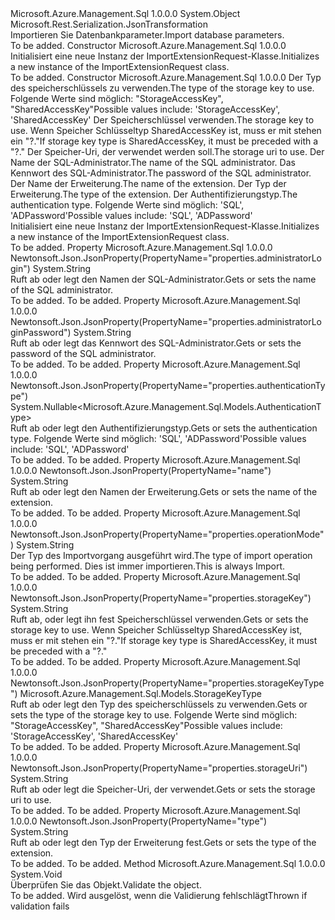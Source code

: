 <Type Name="ImportExtensionRequest" FullName="Microsoft.Azure.Management.Sql.Models.ImportExtensionRequest">
  <TypeSignature Language="C#" Value="public class ImportExtensionRequest" />
  <TypeSignature Language="ILAsm" Value=".class public auto ansi ImportExtensionRequest extends System.Object" />
  <TypeSignature Language="DocId" Value="T:Microsoft.Azure.Management.Sql.Models.ImportExtensionRequest" />
  <TypeSignature Language="VB.NET" Value="Public Class ImportExtensionRequest" />
  <TypeSignature Language="F#" Value="type ImportExtensionRequest = class" />
  <AssemblyInfo>
    <AssemblyName>Microsoft.Azure.Management.Sql</AssemblyName>
    <AssemblyVersion>1.0.0.0</AssemblyVersion>
  </AssemblyInfo>
  <Base>
    <BaseTypeName>System.Object</BaseTypeName>
  </Base>
  <Interfaces />
  <Attributes>
    <Attribute>
      <AttributeName>Microsoft.Rest.Serialization.JsonTransformation</AttributeName>
    </Attribute>
  </Attributes>
  <Docs>
    <summary>
            <span data-ttu-id="efd09-101">Importieren Sie Datenbankparameter.</span><span class="sxs-lookup"><span data-stu-id="efd09-101">Import database parameters.</span></span>
            </summary>
    <remarks>To be added.</remarks>
  </Docs>
  <Members>
    <Member MemberName=".ctor">
      <MemberSignature Language="C#" Value="public ImportExtensionRequest ();" />
      <MemberSignature Language="ILAsm" Value=".method public hidebysig specialname rtspecialname instance void .ctor() cil managed" />
      <MemberSignature Language="DocId" Value="M:Microsoft.Azure.Management.Sql.Models.ImportExtensionRequest.#ctor" />
      <MemberSignature Language="VB.NET" Value="Public Sub New ()" />
      <MemberType>Constructor</MemberType>
      <AssemblyInfo>
        <AssemblyName>Microsoft.Azure.Management.Sql</AssemblyName>
        <AssemblyVersion>1.0.0.0</AssemblyVersion>
      </AssemblyInfo>
      <Parameters />
      <Docs>
        <summary>
            <span data-ttu-id="efd09-102">Initialisiert eine neue Instanz der ImportExtensionRequest-Klasse.</span><span class="sxs-lookup"><span data-stu-id="efd09-102">Initializes a new instance of the ImportExtensionRequest class.</span></span>
            </summary>
        <remarks>To be added.</remarks>
      </Docs>
    </Member>
    <Member MemberName=".ctor">
      <MemberSignature Language="C#" Value="public ImportExtensionRequest (Microsoft.Azure.Management.Sql.Models.StorageKeyType storageKeyType, string storageKey, string storageUri, string administratorLogin, string administratorLoginPassword, string name = null, string type = null, Nullable&lt;Microsoft.Azure.Management.Sql.Models.AuthenticationType&gt; authenticationType = null);" />
      <MemberSignature Language="ILAsm" Value=".method public hidebysig specialname rtspecialname instance void .ctor(valuetype Microsoft.Azure.Management.Sql.Models.StorageKeyType storageKeyType, string storageKey, string storageUri, string administratorLogin, string administratorLoginPassword, string name, string type, valuetype System.Nullable`1&lt;valuetype Microsoft.Azure.Management.Sql.Models.AuthenticationType&gt; authenticationType) cil managed" />
      <MemberSignature Language="DocId" Value="M:Microsoft.Azure.Management.Sql.Models.ImportExtensionRequest.#ctor(Microsoft.Azure.Management.Sql.Models.StorageKeyType,System.String,System.String,System.String,System.String,System.String,System.String,System.Nullable{Microsoft.Azure.Management.Sql.Models.AuthenticationType})" />
      <MemberSignature Language="F#" Value="new Microsoft.Azure.Management.Sql.Models.ImportExtensionRequest : Microsoft.Azure.Management.Sql.Models.StorageKeyType * string * string * string * string * string * string * Nullable&lt;Microsoft.Azure.Management.Sql.Models.AuthenticationType&gt; -&gt; Microsoft.Azure.Management.Sql.Models.ImportExtensionRequest" Usage="new Microsoft.Azure.Management.Sql.Models.ImportExtensionRequest (storageKeyType, storageKey, storageUri, administratorLogin, administratorLoginPassword, name, type, authenticationType)" />
      <MemberType>Constructor</MemberType>
      <AssemblyInfo>
        <AssemblyName>Microsoft.Azure.Management.Sql</AssemblyName>
        <AssemblyVersion>1.0.0.0</AssemblyVersion>
      </AssemblyInfo>
      <Parameters>
        <Parameter Name="storageKeyType" Type="Microsoft.Azure.Management.Sql.Models.StorageKeyType" />
        <Parameter Name="storageKey" Type="System.String" />
        <Parameter Name="storageUri" Type="System.String" />
        <Parameter Name="administratorLogin" Type="System.String" />
        <Parameter Name="administratorLoginPassword" Type="System.String" />
        <Parameter Name="name" Type="System.String" />
        <Parameter Name="type" Type="System.String" />
        <Parameter Name="authenticationType" Type="System.Nullable&lt;Microsoft.Azure.Management.Sql.Models.AuthenticationType&gt;" />
      </Parameters>
      <Docs>
        <param name="storageKeyType"><span data-ttu-id="efd09-103">Der Typ des speicherschlüssels zu verwenden.</span><span class="sxs-lookup"><span data-stu-id="efd09-103">The type of the storage key to use.</span></span>
            <span data-ttu-id="efd09-104">Folgende Werte sind möglich: "StorageAccessKey", "SharedAccessKey"</span><span class="sxs-lookup"><span data-stu-id="efd09-104">Possible values include: 'StorageAccessKey', 'SharedAccessKey'</span></span></param>
        <param name="storageKey"><span data-ttu-id="efd09-105">Der Speicherschlüssel verwenden.</span><span class="sxs-lookup"><span data-stu-id="efd09-105">The storage key to use.</span></span>  <span data-ttu-id="efd09-106">Wenn Speicher Schlüsseltyp SharedAccessKey ist, muss er mit stehen ein "?."</span><span class="sxs-lookup"><span data-stu-id="efd09-106">If storage key type is SharedAccessKey, it must be preceded with a "?."</span></span></param>
        <param name="storageUri"><span data-ttu-id="efd09-107">Der Speicher-Uri, der verwendet werden soll.</span><span class="sxs-lookup"><span data-stu-id="efd09-107">The storage uri to use.</span></span></param>
        <param name="administratorLogin"><span data-ttu-id="efd09-108">Der Name der SQL-Administrator.</span><span class="sxs-lookup"><span data-stu-id="efd09-108">The name of the SQL administrator.</span></span></param>
        <param name="administratorLoginPassword"><span data-ttu-id="efd09-109">Das Kennwort des SQL-Administrator.</span><span class="sxs-lookup"><span data-stu-id="efd09-109">The password of the SQL administrator.</span></span></param>
        <param name="name"><span data-ttu-id="efd09-110">Der Name der Erweiterung.</span><span class="sxs-lookup"><span data-stu-id="efd09-110">The name of the extension.</span></span></param>
        <param name="type"><span data-ttu-id="efd09-111">Der Typ der Erweiterung.</span><span class="sxs-lookup"><span data-stu-id="efd09-111">The type of the extension.</span></span></param>
        <param name="authenticationType"><span data-ttu-id="efd09-112">Der Authentifizierungstyp.</span><span class="sxs-lookup"><span data-stu-id="efd09-112">The authentication type.</span></span> <span data-ttu-id="efd09-113">Folgende Werte sind möglich: 'SQL', 'ADPassword'</span><span class="sxs-lookup"><span data-stu-id="efd09-113">Possible values include: 'SQL', 'ADPassword'</span></span></param>
        <summary>
            <span data-ttu-id="efd09-114">Initialisiert eine neue Instanz der ImportExtensionRequest-Klasse.</span><span class="sxs-lookup"><span data-stu-id="efd09-114">Initializes a new instance of the ImportExtensionRequest class.</span></span>
            </summary>
        <remarks>To be added.</remarks>
      </Docs>
    </Member>
    <Member MemberName="AdministratorLogin">
      <MemberSignature Language="C#" Value="public string AdministratorLogin { get; set; }" />
      <MemberSignature Language="ILAsm" Value=".property instance string AdministratorLogin" />
      <MemberSignature Language="DocId" Value="P:Microsoft.Azure.Management.Sql.Models.ImportExtensionRequest.AdministratorLogin" />
      <MemberSignature Language="VB.NET" Value="Public Property AdministratorLogin As String" />
      <MemberSignature Language="F#" Value="member this.AdministratorLogin : string with get, set" Usage="Microsoft.Azure.Management.Sql.Models.ImportExtensionRequest.AdministratorLogin" />
      <MemberType>Property</MemberType>
      <AssemblyInfo>
        <AssemblyName>Microsoft.Azure.Management.Sql</AssemblyName>
        <AssemblyVersion>1.0.0.0</AssemblyVersion>
      </AssemblyInfo>
      <Attributes>
        <Attribute>
          <AttributeName>Newtonsoft.Json.JsonProperty(PropertyName="properties.administratorLogin")</AttributeName>
        </Attribute>
      </Attributes>
      <ReturnValue>
        <ReturnType>System.String</ReturnType>
      </ReturnValue>
      <Docs>
        <summary>
            <span data-ttu-id="efd09-115">Ruft ab oder legt den Namen der SQL-Administrator.</span><span class="sxs-lookup"><span data-stu-id="efd09-115">Gets or sets the name of the SQL administrator.</span></span>
            </summary>
        <value>To be added.</value>
        <remarks>To be added.</remarks>
      </Docs>
    </Member>
    <Member MemberName="AdministratorLoginPassword">
      <MemberSignature Language="C#" Value="public string AdministratorLoginPassword { get; set; }" />
      <MemberSignature Language="ILAsm" Value=".property instance string AdministratorLoginPassword" />
      <MemberSignature Language="DocId" Value="P:Microsoft.Azure.Management.Sql.Models.ImportExtensionRequest.AdministratorLoginPassword" />
      <MemberSignature Language="VB.NET" Value="Public Property AdministratorLoginPassword As String" />
      <MemberSignature Language="F#" Value="member this.AdministratorLoginPassword : string with get, set" Usage="Microsoft.Azure.Management.Sql.Models.ImportExtensionRequest.AdministratorLoginPassword" />
      <MemberType>Property</MemberType>
      <AssemblyInfo>
        <AssemblyName>Microsoft.Azure.Management.Sql</AssemblyName>
        <AssemblyVersion>1.0.0.0</AssemblyVersion>
      </AssemblyInfo>
      <Attributes>
        <Attribute>
          <AttributeName>Newtonsoft.Json.JsonProperty(PropertyName="properties.administratorLoginPassword")</AttributeName>
        </Attribute>
      </Attributes>
      <ReturnValue>
        <ReturnType>System.String</ReturnType>
      </ReturnValue>
      <Docs>
        <summary>
            <span data-ttu-id="efd09-116">Ruft ab oder legt das Kennwort des SQL-Administrator.</span><span class="sxs-lookup"><span data-stu-id="efd09-116">Gets or sets the password of the SQL administrator.</span></span>
            </summary>
        <value>To be added.</value>
        <remarks>To be added.</remarks>
      </Docs>
    </Member>
    <Member MemberName="AuthenticationType">
      <MemberSignature Language="C#" Value="public Nullable&lt;Microsoft.Azure.Management.Sql.Models.AuthenticationType&gt; AuthenticationType { get; set; }" />
      <MemberSignature Language="ILAsm" Value=".property instance valuetype System.Nullable`1&lt;valuetype Microsoft.Azure.Management.Sql.Models.AuthenticationType&gt; AuthenticationType" />
      <MemberSignature Language="DocId" Value="P:Microsoft.Azure.Management.Sql.Models.ImportExtensionRequest.AuthenticationType" />
      <MemberSignature Language="VB.NET" Value="Public Property AuthenticationType As Nullable(Of AuthenticationType)" />
      <MemberSignature Language="F#" Value="member this.AuthenticationType : Nullable&lt;Microsoft.Azure.Management.Sql.Models.AuthenticationType&gt; with get, set" Usage="Microsoft.Azure.Management.Sql.Models.ImportExtensionRequest.AuthenticationType" />
      <MemberType>Property</MemberType>
      <AssemblyInfo>
        <AssemblyName>Microsoft.Azure.Management.Sql</AssemblyName>
        <AssemblyVersion>1.0.0.0</AssemblyVersion>
      </AssemblyInfo>
      <Attributes>
        <Attribute>
          <AttributeName>Newtonsoft.Json.JsonProperty(PropertyName="properties.authenticationType")</AttributeName>
        </Attribute>
      </Attributes>
      <ReturnValue>
        <ReturnType>System.Nullable&lt;Microsoft.Azure.Management.Sql.Models.AuthenticationType&gt;</ReturnType>
      </ReturnValue>
      <Docs>
        <summary>
            <span data-ttu-id="efd09-117">Ruft ab oder legt den Authentifizierungstyp.</span><span class="sxs-lookup"><span data-stu-id="efd09-117">Gets or sets the authentication type.</span></span> <span data-ttu-id="efd09-118">Folgende Werte sind möglich: 'SQL', 'ADPassword'</span><span class="sxs-lookup"><span data-stu-id="efd09-118">Possible values include: 'SQL', 'ADPassword'</span></span>
            </summary>
        <value>To be added.</value>
        <remarks>To be added.</remarks>
      </Docs>
    </Member>
    <Member MemberName="Name">
      <MemberSignature Language="C#" Value="public string Name { get; set; }" />
      <MemberSignature Language="ILAsm" Value=".property instance string Name" />
      <MemberSignature Language="DocId" Value="P:Microsoft.Azure.Management.Sql.Models.ImportExtensionRequest.Name" />
      <MemberSignature Language="VB.NET" Value="Public Property Name As String" />
      <MemberSignature Language="F#" Value="member this.Name : string with get, set" Usage="Microsoft.Azure.Management.Sql.Models.ImportExtensionRequest.Name" />
      <MemberType>Property</MemberType>
      <AssemblyInfo>
        <AssemblyName>Microsoft.Azure.Management.Sql</AssemblyName>
        <AssemblyVersion>1.0.0.0</AssemblyVersion>
      </AssemblyInfo>
      <Attributes>
        <Attribute>
          <AttributeName>Newtonsoft.Json.JsonProperty(PropertyName="name")</AttributeName>
        </Attribute>
      </Attributes>
      <ReturnValue>
        <ReturnType>System.String</ReturnType>
      </ReturnValue>
      <Docs>
        <summary>
            <span data-ttu-id="efd09-119">Ruft ab oder legt den Namen der Erweiterung.</span><span class="sxs-lookup"><span data-stu-id="efd09-119">Gets or sets the name of the extension.</span></span>
            </summary>
        <value>To be added.</value>
        <remarks>To be added.</remarks>
      </Docs>
    </Member>
    <Member MemberName="OperationMode">
      <MemberSignature Language="C#" Value="public static string OperationMode { get; }" />
      <MemberSignature Language="ILAsm" Value=".property string OperationMode" />
      <MemberSignature Language="DocId" Value="P:Microsoft.Azure.Management.Sql.Models.ImportExtensionRequest.OperationMode" />
      <MemberSignature Language="VB.NET" Value="Public Shared ReadOnly Property OperationMode As String" />
      <MemberSignature Language="F#" Value="member this.OperationMode : string" Usage="Microsoft.Azure.Management.Sql.Models.ImportExtensionRequest.OperationMode" />
      <MemberType>Property</MemberType>
      <AssemblyInfo>
        <AssemblyName>Microsoft.Azure.Management.Sql</AssemblyName>
        <AssemblyVersion>1.0.0.0</AssemblyVersion>
      </AssemblyInfo>
      <Attributes>
        <Attribute>
          <AttributeName>Newtonsoft.Json.JsonProperty(PropertyName="properties.operationMode")</AttributeName>
        </Attribute>
      </Attributes>
      <ReturnValue>
        <ReturnType>System.String</ReturnType>
      </ReturnValue>
      <Docs>
        <summary>
            <span data-ttu-id="efd09-120">Der Typ des Importvorgang ausgeführt wird.</span><span class="sxs-lookup"><span data-stu-id="efd09-120">The type of import operation being performed.</span></span> <span data-ttu-id="efd09-121">Dies ist immer importieren.</span><span class="sxs-lookup"><span data-stu-id="efd09-121">This is always Import.</span></span>
            </summary>
        <value>To be added.</value>
        <remarks>To be added.</remarks>
      </Docs>
    </Member>
    <Member MemberName="StorageKey">
      <MemberSignature Language="C#" Value="public string StorageKey { get; set; }" />
      <MemberSignature Language="ILAsm" Value=".property instance string StorageKey" />
      <MemberSignature Language="DocId" Value="P:Microsoft.Azure.Management.Sql.Models.ImportExtensionRequest.StorageKey" />
      <MemberSignature Language="VB.NET" Value="Public Property StorageKey As String" />
      <MemberSignature Language="F#" Value="member this.StorageKey : string with get, set" Usage="Microsoft.Azure.Management.Sql.Models.ImportExtensionRequest.StorageKey" />
      <MemberType>Property</MemberType>
      <AssemblyInfo>
        <AssemblyName>Microsoft.Azure.Management.Sql</AssemblyName>
        <AssemblyVersion>1.0.0.0</AssemblyVersion>
      </AssemblyInfo>
      <Attributes>
        <Attribute>
          <AttributeName>Newtonsoft.Json.JsonProperty(PropertyName="properties.storageKey")</AttributeName>
        </Attribute>
      </Attributes>
      <ReturnValue>
        <ReturnType>System.String</ReturnType>
      </ReturnValue>
      <Docs>
        <summary>
            <span data-ttu-id="efd09-122">Ruft ab, oder legt ihn fest Speicherschlüssel verwenden.</span><span class="sxs-lookup"><span data-stu-id="efd09-122">Gets or sets the storage key to use.</span></span>  <span data-ttu-id="efd09-123">Wenn Speicher Schlüsseltyp SharedAccessKey ist, muss er mit stehen ein "?."</span><span class="sxs-lookup"><span data-stu-id="efd09-123">If storage key type is SharedAccessKey, it must be preceded with a "?."</span></span>
            </summary>
        <value>To be added.</value>
        <remarks>To be added.</remarks>
      </Docs>
    </Member>
    <Member MemberName="StorageKeyType">
      <MemberSignature Language="C#" Value="public Microsoft.Azure.Management.Sql.Models.StorageKeyType StorageKeyType { get; set; }" />
      <MemberSignature Language="ILAsm" Value=".property instance valuetype Microsoft.Azure.Management.Sql.Models.StorageKeyType StorageKeyType" />
      <MemberSignature Language="DocId" Value="P:Microsoft.Azure.Management.Sql.Models.ImportExtensionRequest.StorageKeyType" />
      <MemberSignature Language="VB.NET" Value="Public Property StorageKeyType As StorageKeyType" />
      <MemberSignature Language="F#" Value="member this.StorageKeyType : Microsoft.Azure.Management.Sql.Models.StorageKeyType with get, set" Usage="Microsoft.Azure.Management.Sql.Models.ImportExtensionRequest.StorageKeyType" />
      <MemberType>Property</MemberType>
      <AssemblyInfo>
        <AssemblyName>Microsoft.Azure.Management.Sql</AssemblyName>
        <AssemblyVersion>1.0.0.0</AssemblyVersion>
      </AssemblyInfo>
      <Attributes>
        <Attribute>
          <AttributeName>Newtonsoft.Json.JsonProperty(PropertyName="properties.storageKeyType")</AttributeName>
        </Attribute>
      </Attributes>
      <ReturnValue>
        <ReturnType>Microsoft.Azure.Management.Sql.Models.StorageKeyType</ReturnType>
      </ReturnValue>
      <Docs>
        <summary>
            <span data-ttu-id="efd09-124">Ruft ab oder legt den Typ des speicherschlüssels zu verwenden.</span><span class="sxs-lookup"><span data-stu-id="efd09-124">Gets or sets the type of the storage key to use.</span></span> <span data-ttu-id="efd09-125">Folgende Werte sind möglich: "StorageAccessKey", "SharedAccessKey"</span><span class="sxs-lookup"><span data-stu-id="efd09-125">Possible values include: 'StorageAccessKey', 'SharedAccessKey'</span></span>
            </summary>
        <value>To be added.</value>
        <remarks>To be added.</remarks>
      </Docs>
    </Member>
    <Member MemberName="StorageUri">
      <MemberSignature Language="C#" Value="public string StorageUri { get; set; }" />
      <MemberSignature Language="ILAsm" Value=".property instance string StorageUri" />
      <MemberSignature Language="DocId" Value="P:Microsoft.Azure.Management.Sql.Models.ImportExtensionRequest.StorageUri" />
      <MemberSignature Language="VB.NET" Value="Public Property StorageUri As String" />
      <MemberSignature Language="F#" Value="member this.StorageUri : string with get, set" Usage="Microsoft.Azure.Management.Sql.Models.ImportExtensionRequest.StorageUri" />
      <MemberType>Property</MemberType>
      <AssemblyInfo>
        <AssemblyName>Microsoft.Azure.Management.Sql</AssemblyName>
        <AssemblyVersion>1.0.0.0</AssemblyVersion>
      </AssemblyInfo>
      <Attributes>
        <Attribute>
          <AttributeName>Newtonsoft.Json.JsonProperty(PropertyName="properties.storageUri")</AttributeName>
        </Attribute>
      </Attributes>
      <ReturnValue>
        <ReturnType>System.String</ReturnType>
      </ReturnValue>
      <Docs>
        <summary>
            <span data-ttu-id="efd09-126">Ruft ab oder legt die Speicher-Uri, der verwendet.</span><span class="sxs-lookup"><span data-stu-id="efd09-126">Gets or sets the storage uri to use.</span></span>
            </summary>
        <value>To be added.</value>
        <remarks>To be added.</remarks>
      </Docs>
    </Member>
    <Member MemberName="Type">
      <MemberSignature Language="C#" Value="public string Type { get; set; }" />
      <MemberSignature Language="ILAsm" Value=".property instance string Type" />
      <MemberSignature Language="DocId" Value="P:Microsoft.Azure.Management.Sql.Models.ImportExtensionRequest.Type" />
      <MemberSignature Language="VB.NET" Value="Public Property Type As String" />
      <MemberSignature Language="F#" Value="member this.Type : string with get, set" Usage="Microsoft.Azure.Management.Sql.Models.ImportExtensionRequest.Type" />
      <MemberType>Property</MemberType>
      <AssemblyInfo>
        <AssemblyName>Microsoft.Azure.Management.Sql</AssemblyName>
        <AssemblyVersion>1.0.0.0</AssemblyVersion>
      </AssemblyInfo>
      <Attributes>
        <Attribute>
          <AttributeName>Newtonsoft.Json.JsonProperty(PropertyName="type")</AttributeName>
        </Attribute>
      </Attributes>
      <ReturnValue>
        <ReturnType>System.String</ReturnType>
      </ReturnValue>
      <Docs>
        <summary>
            <span data-ttu-id="efd09-127">Ruft ab oder legt den Typ der Erweiterung fest.</span><span class="sxs-lookup"><span data-stu-id="efd09-127">Gets or sets the type of the extension.</span></span>
            </summary>
        <value>To be added.</value>
        <remarks>To be added.</remarks>
      </Docs>
    </Member>
    <Member MemberName="Validate">
      <MemberSignature Language="C#" Value="public virtual void Validate ();" />
      <MemberSignature Language="ILAsm" Value=".method public hidebysig newslot virtual instance void Validate() cil managed" />
      <MemberSignature Language="DocId" Value="M:Microsoft.Azure.Management.Sql.Models.ImportExtensionRequest.Validate" />
      <MemberSignature Language="VB.NET" Value="Public Overridable Sub Validate ()" />
      <MemberSignature Language="F#" Value="abstract member Validate : unit -&gt; unit&#xA;override this.Validate : unit -&gt; unit" Usage="importExtensionRequest.Validate " />
      <MemberType>Method</MemberType>
      <AssemblyInfo>
        <AssemblyName>Microsoft.Azure.Management.Sql</AssemblyName>
        <AssemblyVersion>1.0.0.0</AssemblyVersion>
      </AssemblyInfo>
      <ReturnValue>
        <ReturnType>System.Void</ReturnType>
      </ReturnValue>
      <Parameters />
      <Docs>
        <summary>
            <span data-ttu-id="efd09-128">Überprüfen Sie das Objekt.</span><span class="sxs-lookup"><span data-stu-id="efd09-128">Validate the object.</span></span>
            </summary>
        <remarks>To be added.</remarks>
        <exception cref="T:Microsoft.Rest.ValidationException">
            <span data-ttu-id="efd09-129">Wird ausgelöst, wenn die Validierung fehlschlägt</span><span class="sxs-lookup"><span data-stu-id="efd09-129">Thrown if validation fails</span></span>
            </exception>
      </Docs>
    </Member>
  </Members>
</Type>